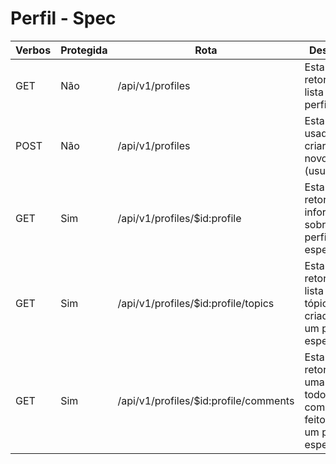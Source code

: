 # Perfil - Spec

| Verbos | Protegida | Rota                                  | Descrição                                                                             |
| ------ | --------- | ------------------------------------- | ------------------------------------------------------------------------------------- |
| GET    | Não       | /api/v1/profiles                      | Esta rota retorna uma lista de perfis.                                                |
| POST   | Não       | /api/v1/profiles                      | Esta rota é usada para criar um novo perfil (usuário).                                |
| GET    | Sim       | /api/v1/profiles/$id:profile          | Esta rota retorna informações sobre um perfil específico.                             |
| GET    | Sim       | /api/v1/profiles/$id:profile/topics   | Esta rota retorna uma lista de tópicos criados por um perfil específico.              |
| GET    | Sim       | /api/v1/profiles/$id:profile/comments | Esta rota retornar uma lista de todos os comentários feitos por um perfil específico. |
